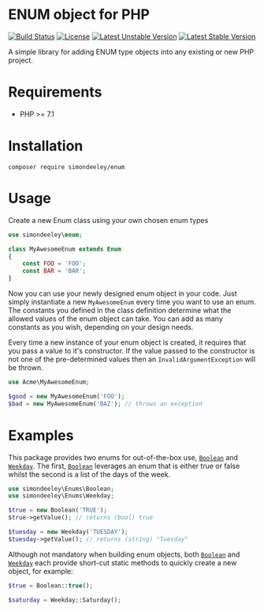 ENUM object for PHP
=======================

[![Build Status](https://travis-ci.org/simondeeley/enum.svg?branch=master)](https://travis-ci.org/simondeeley/enum)
[![License](https://poser.pugx.org/simondeeley/enum/license?format=flat-square)](https://packagist.org/packages/simondeeley/enum)
[![Latest Unstable Version](https://poser.pugx.org/simondeeley/enum/v/unstable?format=flat-square)](https://packagist.org/packages/simondeeley/enum)
[![Latest Stable Version](https://poser.pugx.org/simondeeley/enum/v/stable?format=flat-square)](https://packagist.org/packages/simondeeley/enum)

A simple library for adding ENUM type objects into any existing or new PHP project.


Requirements
============

* PHP >= 7.1

Installation
============

    composer require simondeeley/enum


Usage
=====

Create a new Enum class using your own chosen enum types

```php
use simondeeley\enum;

class MyAwesomeEnum extends Enum
{
    const FOO = 'FOO';
    const BAR = 'BAR';
}
```

Now you can use your newly designed enum object in your code. Just simply instantiate a new `MyAwesomeEnum` every time you want to use an enum. The constants you defined in the class definition determine what the allowed values of the enum object can take. You can add as many constants as you wish, depending on your design needs.

Every time a new instance of your enum object is created, it requires that you pass a value to it's constructor. If the value passed to the constructor is not one of the pre-determined values then an `InvalidArgumentException` will be thrown.

```php
use Acme\MyAwesomeEnum;

$good = new MyAwesomeEnum('FOO');
$bad = new MyAwesomeEnum('BAZ'); // throws an exception
```

Examples
========
This package provides two enums for out-of-the-box use, [`Boolean`](../blob/master/src/Enums/Boolean.php) and [`Weekday`](../blob/master/src/Enums/Weekday.php). The first, [`Boolean`](../blob/master/src/Enums/Boolean.php) leverages an enum that is either true or false whilst the second is a list of the days of the week.
```php
use simondeeley\Enums\Boolean;
use simondeeley\Enums\Weekday;

$true = new Boolean('TRUE');
$true->getValue(); // returns (bool) true

$tuesday = new Weekday('TUESDAY');
$tuesday->getValue(); // returns (string) "Tuesday"
```

Although not mandatory when building enum objects, both [`Boolean`](../blob/master/src/Enums/Boolean.php) and [`Weekday`](../blob/master/src/Enums/Weekday.php) each provide short-cut static methods to quickly create a new object, for example:

```php
$true = Boolean::true();

$saturday = Weekday::Saturday();
```
